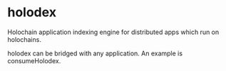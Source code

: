 # holodex
Holochain application indexing engine for distributed apps which run on holochains.

holodex can be bridged with any application. An example is consumeHolodex.

